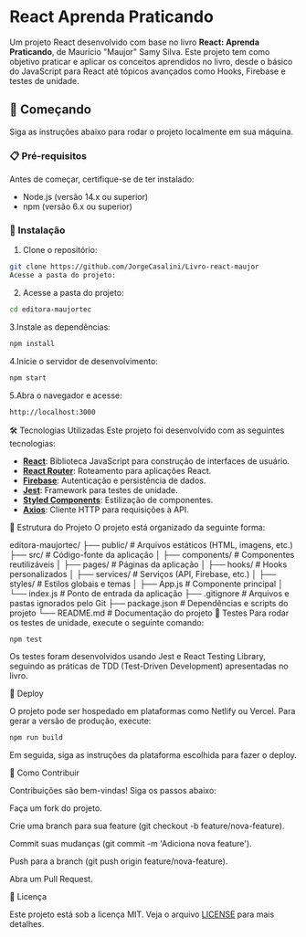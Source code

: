 # React Aprenda Praticando

Um projeto React desenvolvido com base no livro **React: Aprenda Praticando**, de Maurício "Maujor" Samy Silva. Este projeto tem como objetivo praticar e aplicar os conceitos aprendidos no livro, desde o básico do JavaScript para React até tópicos avançados como Hooks, Firebase e testes de unidade.

## 🚀 Começando

Siga as instruções abaixo para rodar o projeto localmente em sua máquina.

### 📋 Pré-requisitos

Antes de começar, certifique-se de ter instalado:

- Node.js (versão 14.x ou superior)
- npm (versão 6.x ou superior)

### 🔧 Instalação

1. Clone o repositório:

```bash
git clone https://github.com/JorgeCasalini/Livro-react-maujor
Acesse a pasta do projeto:
````
2. Acesse a pasta do projeto:
```bash
cd editora-maujortec
```
3.Instale as dependências:

```bash
npm install
```
4.Inicie o servidor de desenvolvimento:

```bash
npm start
```
5.Abra o navegador e acesse:

```bash
http://localhost:3000
```
🛠️ Tecnologias Utilizadas
Este projeto foi desenvolvido com as seguintes tecnologias:

- **[React](https://reactjs.org/)**: Biblioteca JavaScript para construção de interfaces de usuário.
- **[React Router](https://reactrouter.com/)**: Roteamento para aplicações React.
- **[Firebase](https://firebase.google.com/)**: Autenticação e persistência de dados.
- **[Jest](https://jestjs.io/)**: Framework para testes de unidade.
- **[Styled Components](https://styled-components.com/)**: Estilização de componentes.
- **[Axios](https://axios-http.com/)**: Cliente HTTP para requisições à API.

🧩 Estrutura do Projeto
O projeto está organizado da seguinte forma:

editora-maujortec/
├── public/              # Arquivos estáticos (HTML, imagens, etc.)
├── src/                 # Código-fonte da aplicação
│   ├── components/      # Componentes reutilizáveis
│   ├── pages/           # Páginas da aplicação
│   ├── hooks/           # Hooks personalizados
│   ├── services/        # Serviços (API, Firebase, etc.)
│   ├── styles/          # Estilos globais e temas
│   ├── App.js           # Componente principal
│   └── index.js         # Ponto de entrada da aplicação
├── .gitignore           # Arquivos e pastas ignorados pelo Git
├── package.json         # Dependências e scripts do projeto
└── README.md            # Documentação do projeto
🧪 Testes
Para rodar os testes de unidade, execute o seguinte comando:

```bash
npm test
```
Os testes foram desenvolvidos usando Jest e React Testing Library, seguindo as práticas de TDD (Test-Driven Development) apresentadas no livro.

🚀 Deploy

O projeto pode ser hospedado em plataformas como Netlify ou Vercel. Para gerar a versão de produção, execute:

```bash
npm run build
```
Em seguida, siga as instruções da plataforma escolhida para fazer o deploy.

🤝 Como Contribuir

Contribuições são bem-vindas! Siga os passos abaixo:

Faça um fork do projeto.

Crie uma branch para sua feature (git checkout -b feature/nova-feature).

Commit suas mudanças (git commit -m 'Adiciona nova feature').

Push para a branch (git push origin feature/nova-feature).

Abra um Pull Request.

📄 Licença

Este projeto está sob a licença MIT. Veja o arquivo [LICENSE](LICENSE) para mais detalhes.

